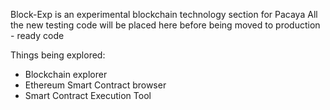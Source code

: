Block-Exp is an experimental blockchain technology section for Pacaya
All the new testing code will be placed here before being moved to production - ready code

Things being explored:
- Blockchain explorer
- Ethereum Smart Contract browser
- Smart Contract Execution Tool
